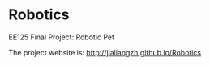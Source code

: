 Robotics
========
EE125 Final Project: Robotic Pet

The project website is:
http://jialiangzh.github.io/Robotics
